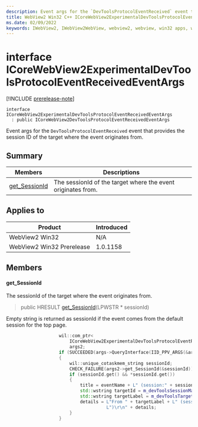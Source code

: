 ```yaml
---
description: Event args for the `DevToolsProtocolEventReceived` event that provides the session ID of the target where the event originates from.
title: WebView2 Win32 C++ ICoreWebView2ExperimentalDevToolsProtocolEventReceivedEventArgs
ms.date: 02/09/2022
keywords: IWebView2, IWebView2WebView, webview2, webview, win32 apps, win32, edge, ICoreWebView2, ICoreWebView2Controller, browser control, edge html, ICoreWebView2ExperimentalDevToolsProtocolEventReceivedEventArgs
---
```


# interface ICoreWebView2ExperimentalDevToolsProtocolEventReceivedEventArgs

[!INCLUDE [prerelease-note](../includes/prerelease-note.md)]

```
interface ICoreWebView2ExperimentalDevToolsProtocolEventReceivedEventArgs
  : public ICoreWebView2DevToolsProtocolEventReceivedEventArgs
```

Event args for the `DevToolsProtocolEventReceived` event that provides the session ID of the target where the event originates from.

## Summary

 Members                        | Descriptions
--------------------------------|---------------------------------------------
[get_SessionId](#get_sessionid) | The sessionId of the target where the event originates from.

## Applies to

Product                         | Introduced
--------------------------------|---------------------------------------------
WebView2 Win32            |    N/A
WebView2 Win32 Prerelease |    1.0.1158

## Members

#### get_SessionId

The sessionId of the target where the event originates from.

> public HRESULT [get_SessionId](#get_sessionid)(LPWSTR * sessionId)

Empty string is returned as sessionId if the event comes from the default session for the top page. 
```cpp
                    wil::com_ptr<
                        ICoreWebView2ExperimentalDevToolsProtocolEventReceivedEventArgs>
                        args2;
                    if (SUCCEEDED(args->QueryInterface(IID_PPV_ARGS(&args2))))
                    {
                        wil::unique_cotaskmem_string sessionId;
                        CHECK_FAILURE(args2->get_SessionId(&sessionId));
                        if (sessionId.get() && *sessionId.get())
                        {
                            title = eventName + L" (session:" + sessionId.get() + L")";
                            std::wstring targetId = m_devToolsSessionMap[sessionId.get()];
                            std::wstring targetLabel = m_devToolsTargetLabelMap[targetId];
                            details = L"From " + targetLabel + L" (session:" + sessionId.get() +
                                      L")\r\n" + details;
                        }
                    }
```

